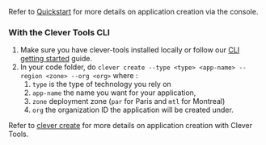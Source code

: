 
Refer to [Quickstart](/doc/quickstart) for more details on application creation via the console.

### With the Clever Tools CLI

1. Make sure you have clever-tools installed locally or follow our [CLI getting started](/doc/cli/getting_started) guide.
2. In your code folder, do `clever create --type <type> <app-name> --region <zone> --org <org>` where :
   1. `type` is the type of technology you rely on
   2. `app-name` the name you want for your application,
   3. `zone` deployment zone (`par` for Paris and `mtl` for Montreal)
   4. `org` the organization ID the application will be created under.

Refer to [clever create](/doc/cli/create) for more details on application creation with Clever Tools.
